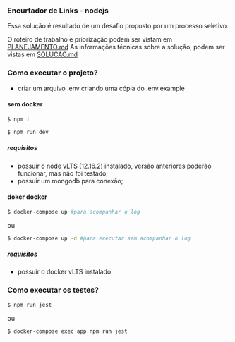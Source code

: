 ### Encurtador de Links - nodejs

Essa solução é resultado de um desafio proposto por um processo seletivo.

O roteiro de trabalho e priorização podem ser vistam em [PLANEJAMENTO.md](docs/1-PLANEJAMENTO.md)
As informações técnicas sobre a solução, podem ser vistas em [SOLUCAO.md](docs/2-SOLUCAO.md)

### Como executar o projeto?

- criar um arquivo .env criando uma cópia do .env.example

#### sem docker
```bash
$ npm i
```

```bash
$ npm run dev
```
##### requisitos
- possuir o node vLTS (12.16.2) instalado, versão anteriores poderão funcionar, mas não foi testado;
- possuir um mongodb para conexão;

#### doker docker
```bash
$ docker-compose up #para acompanhar o log
```
ou
```bash
$ docker-compose up -d #para executar sem acompanhar o log
```
##### requisitos
- possuir o docker vLTS instalado

### Como executar os testes?

```bash
$ npm run jest
```
ou
```bash
$ docker-compose exec app npm run jest
```
